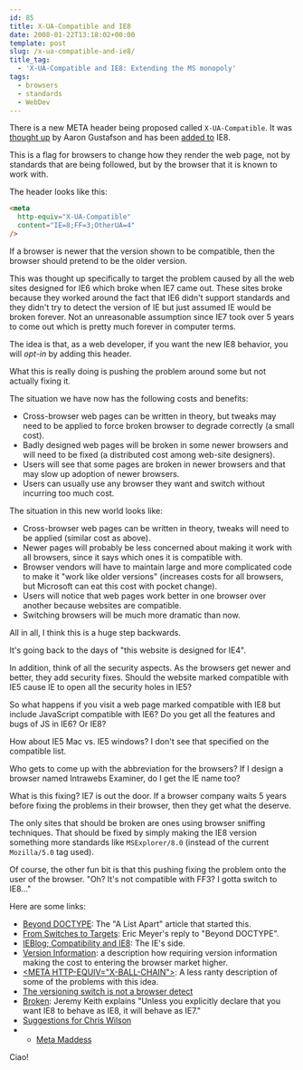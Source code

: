 ```yaml
---
id: 85
title: X-UA-Compatible and IE8
date: 2008-01-22T13:18:02+00:00
template: post
slug: /x-ua-compatible-and-ie8/
title_tag:
  - 'X-UA-Compatible and IE8: Extending the MS monopoly'
tags:
  - browsers
  - standards
  - WebDev
---
```


There is a new META header being proposed called `X-UA-Compatible`.
It was
[thought up](http://www.alistapart.com/articles/beyonddoctype) by
Aaron Gustafson and has been
[added to](http://blogs.msdn.com/ie/archive/2008/01/21/compatibility-and-ie8.aspx)
IE8.

This is a flag for browsers to change how they render the web page,
not by standards that are being followed, but by the browser that it
is known to work with.

The header looks like this:

```html
<meta
  http-equiv="X-UA-Compatible"
  content="IE=8;FF=3;OtherUA=4"
/>
```

If a browser is newer that the version shown to be compatible, then
the browser should pretend to be the older version.

This was thought up specifically to target the problem caused by all
the web sites designed for IE6 which broke when IE7 came out. These
sites broke because they worked around the fact that IE6 didn't
support standards and they didn't try to detect the version of IE
but just assumed IE would be broken forever. Not an unreasonable
assumption since IE7 took over 5 years to come out which is pretty
much forever in computer terms.

The idea is that, as a web developer, if you want the new IE8
behavior, you will _opt-in_ by adding this header.

What this is really doing is pushing the problem around some but not
actually fixing it.

The situation we have now has the following costs and benefits:

* Cross-browser web pages can be written in theory, but tweaks may
  need to be applied to force broken browser to degrade correctly (a
  small cost).
* Badly designed web pages will be broken in some newer browsers and
  will need to be fixed (a distributed cost among web-site
  designers).
* Users will see that some pages are broken in newer browsers and
  that may slow up adoption of newer browsers.
* Users can usually use any browser they want and switch without
  incurring too much cost.

The situation in this new world looks like:

* Cross-browser web pages can be written in theory, tweaks will need
  to be applied (similar cost as above).
* Newer pages will probably be less concerned about making it work
  with all browsers, since it says which ones it is compatible with.
* Browser vendors will have to maintain large and more complicated
  code to make it "work like older versions" (increases costs for
  all browsers, but Microsoft can eat this cost with pocket change).
* Users will notice that web pages work better in one browser over
  another because websites are compatible.
* Switching browsers will be much more dramatic than now.

All in all, I think this is a huge step backwards.

It's going back to the days of "this website is designed for IE4".

In addition, think of all the security aspects. As the browsers get
newer and better, they add security fixes. Should the website marked
compatible with IE5 cause IE to open all the security holes in IE5?

So what happens if you visit a web page marked compatible with IE8
but include JavaScript compatible with IE6? Do you get all the
features and bugs of JS in IE6? Or IE8?

How about IE5 Mac vs. IE5 windows? I don't see that specified on the
compatible list.

Who gets to come up with the abbreviation for the browsers? If I
design a browser named Intrawebs Examiner, do I get the IE name too?

What is this fixing? IE7 is out the door. If a browser company waits
5 years before fixing the problems in their browser, then they get
what the deserve.

The only sites that should be broken are ones using browser sniffing
techniques. That should be fixed by simply making the IE8 version
something more standards like `MSExplorer/8.0` (instead of the
current `Mozilla/5.0` tag used).

Of course, the other fun bit is that this pushing fixing the problem
onto the user of the browser. "Oh? It's not compatible with FF3? I
gotta switch to IE8..."

Here are some links:

* [Beyond DOCTYPE](http://www.alistapart.com/articles/beyonddoctype):
  The "A List Apart" article that started this.
* [From Switches to Targets](http://www.alistapart.com/articles/fromswitchestotargets):
  Eric Meyer's reply to "Beyond DOCTYPE".
* [IEBlog; Compatibility and IE8](http://blogs.msdn.com/ie/archive/2008/01/21/compatibility-and-ie8.aspx):
  The IE's side.
* [Version Information](http://lists.w3.org/Archives/Public/public-html/2007Apr/0279.html):
  a description how requiring version information making the cost to
  entering the browser market higher.
* [&lt;META HTTP-EQUIV="X-BALL-CHAIN"&gt;](http://weblogs.mozillazine.org/roc/archives/2008/01/post_2.html):
  A less ranty description of some of the problems with this idea.
* [The versioning switch is not a browser detect](http://www.quirksmode.org/blog/archives/2008/01/the_versioning.html)
* [Broken](http://adactio.com/journal/1402/): Jeremy Keith explains
  "Unless you explicitly declare that you want IE8 to behave as IE8,
  it will behave as IE7."
* [Suggestions for Chris Wilson](http://my.opera.com/hallvors/blog/2008/01/23/suggestions-for-chris-wilson)
* * [Meta Maddess](http://ejohn.org/blog/meta-madness/)

Ciao!
